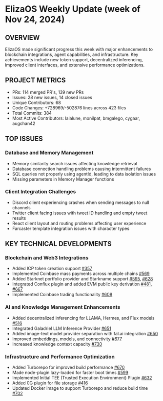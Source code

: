 # ElizaOS Weekly Update (week of Nov 24, 2024)

## OVERVIEW
ElizaOS made significant progress this week with major enhancements to blockchain integrations, agent capabilities, and infrastructure. Key achievements include new token support, decentralized inferencing, improved client interfaces, and extensive performance optimizations.

## PROJECT METRICS
- PRs: 114 merged PR's, 139 new PRs
- Issues: 28 new issues, 14 closed issues
- Unique Contributors: 68
- Code Changes: +728969/-502876 lines across 423 files
- Total Commits: 384
- Most Active Contributors: lalalune, monilpat, bmgalego, cygaar, augchan42

## TOP ISSUES

### Database and Memory Management
- Memory similarity search issues affecting knowledge retrieval
- Database connection handling problems causing intermittent failures
- SQL queries not properly using agentId, leading to data isolation issues
- Missing parameters in Memory Manager functions

### Client Integration Challenges
- Discord client experiencing crashes when sending messages to null channels
- Twitter client facing issues with tweet ID handling and empty tweet results
- React client layout and routing problems affecting user experience
- Farcaster template integration issues with character types

## KEY TECHNICAL DEVELOPMENTS

### Blockchain and Web3 Integrations
- Added ICP token creation support [#357](https://github.com/elizaos/eliza/pull/357)
- Implemented Coinbase mass payments across multiple chains [#569](https://github.com/elizaos/eliza/pull/569)
- Added Starknet portfolio provider and Starkname support [#595](https://github.com/elizaos/eliza/pull/595), [#628](https://github.com/elizaos/eliza/pull/628)
- Integrated Conflux plugin and added EVM public key derivation [#481](https://github.com/elizaos/eliza/pull/481), [#667](https://github.com/elizaos/eliza/pull/667)
- Implemented Coinbase trading functionality [#608](https://github.com/elizaos/eliza/pull/608)

### AI and Knowledge Management Enhancements
- Added decentralized inferencing for LLAMA, Hermes, and Flux models [#516](https://github.com/elizaos/eliza/pull/516)
- Integrated Galadriel LLM Inference Provider [#651](https://github.com/elizaos/eliza/pull/651)
- Added image-text model provider separation with fal.ai integration [#650](https://github.com/elizaos/eliza/pull/650)
- Improved embeddings, models, and connectivity [#677](https://github.com/elizaos/eliza/pull/677)
- Increased knowledge context capacity [#730](https://github.com/elizaos/eliza/pull/730)

### Infrastructure and Performance Optimization
- Added Turborepo for improved build performance [#670](https://github.com/elizaos/eliza/pull/670)
- Made node-plugin lazy-loaded for faster boot times [#599](https://github.com/elizaos/eliza/pull/599)
- Implemented Initial TEE (Trusted Execution Environment) Plugin [#632](https://github.com/elizaos/eliza/pull/632)
- Added 0G plugin for file storage [#416](https://github.com/elizaos/eliza/pull/416)
- Updated Docker image to support Turborepo and reduce build time [#702](https://github.com/elizaos/eliza/pull/702)